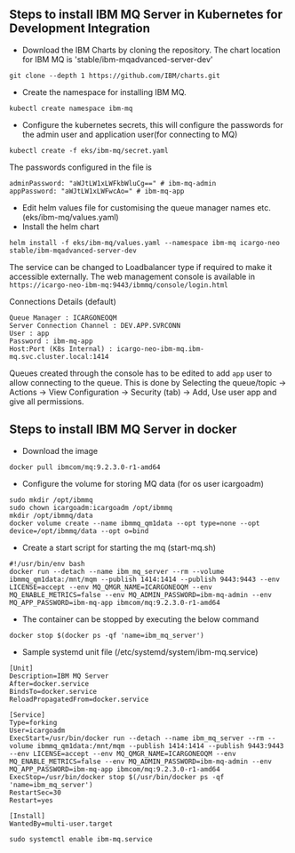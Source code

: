 ## Steps to install IBM MQ Server in Kubernetes for Development Integration

- Download the IBM Charts by cloning the repository. The chart location for IBM MQ is 'stable/ibm-mqadvanced-server-dev'
```shell
git clone --depth 1 https://github.com/IBM/charts.git
```
- Create the namespace for installing IBM MQ.
```shell
kubectl create namespace ibm-mq
```
- Configure the kubernetes secrets, this will configure the passwords for the admin user and application user(for connecting to MQ)
```shell
kubectl create -f eks/ibm-mq/secret.yaml
```
The passwords configured in the file is 
```text
adminPassword: "aWJtLW1xLWFkbWluCg==" # ibm-mq-admin
appPassword: "aWJtLW1xLWFwcAo=" # ibm-mq-app
```

- Edit helm values file for customising the queue manager names etc. (eks/ibm-mq/values.yaml)
- Install the helm chart
```shell
helm install -f eks/ibm-mq/values.yaml --namespace ibm-mq icargo-neo stable/ibm-mqadvanced-server-dev
```

The service can be changed to Loadbalancer type if required to make it accessible externally.
The web management console is available in ```https://icargo-neo-ibm-mq:9443/ibmmq/console/login.html```

Connections Details (default)

```text
Queue Manager : ICARGONEOQM
Server Connection Channel : DEV.APP.SVRCONN
User : app
Password : ibm-mq-app
Host:Port (K8s Internal) : icargo-neo-ibm-mq.ibm-mq.svc.cluster.local:1414
```

Queues created through the console has to be edited to add `app` user to allow connecting to the queue. This is done by 
Selecting the queue/topic -> Actions -> View Configuration -> Security (tab) -> Add, Use user app and give all permissions.


## Steps to install IBM MQ Server in docker

- Download the image
```shell
docker pull ibmcom/mq:9.2.3.0-r1-amd64
```
- Configure the volume for storing MQ data (for os user icargoadm)
```shell
sudo mkdir /opt/ibmmq
sudo chown icargoadm:icargoadm /opt/ibmmq
mkdir /opt/ibmmq/data
docker volume create --name ibmmq_qm1data --opt type=none --opt device=/opt/ibmmq/data --opt o=bind
```
- Create a start script for starting the mq (start-mq.sh)
```shell
#!/usr/bin/env bash
docker run --detach --name ibm_mq_server --rm --volume ibmmq_qm1data:/mnt/mqm --publish 1414:1414 --publish 9443:9443 --env LICENSE=accept --env MQ_QMGR_NAME=ICARGONEOQM --env MQ_ENABLE_METRICS=false --env MQ_ADMIN_PASSWORD=ibm-mq-admin --env MQ_APP_PASSWORD=ibm-mq-app ibmcom/mq:9.2.3.0-r1-amd64
```

- The container can be stopped by executing the below command
```shell
docker stop $(docker ps -qf 'name=ibm_mq_server')
```

- Sample systemd unit file (/etc/systemd/system/ibm-mq.service)
```text
[Unit]
Description=IBM MQ Server
After=docker.service
BindsTo=docker.service
ReloadPropagatedFrom=docker.service

[Service]
Type=forking
User=icargoadm
ExecStart=/usr/bin/docker run --detach --name ibm_mq_server --rm --volume ibmmq_qm1data:/mnt/mqm --publish 1414:1414 --publish 9443:9443 --env LICENSE=accept --env MQ_QMGR_NAME=ICARGONEOQM --env MQ_ENABLE_METRICS=false --env MQ_ADMIN_PASSWORD=ibm-mq-admin --env MQ_APP_PASSWORD=ibm-mq-app ibmcom/mq:9.2.3.0-r1-amd64
ExecStop=/usr/bin/docker stop $(/usr/bin/docker ps -qf 'name=ibm_mq_server')
RestartSec=30
Restart=yes

[Install]
WantedBy=multi-user.target
```
```shell
sudo systemctl enable ibm-mq.service
```
